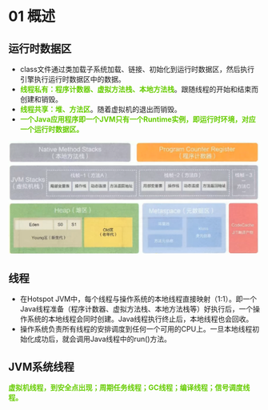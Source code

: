 # 01 概述

## 运行时数据区

- class文件通过类加载子系统加载、链接、初始化到运行时数据区，然后执行引擎执行运行时数据区中的数据。
- **<font color = "66CCOO">线程私有：程序计数器、虚拟方法栈、本地方法栈</font>**。跟随线程的开始和结束而创建和销毁。
- **<font color = "66CCOO">线程共享：堆、方法区</font>**。随着虚拟机的退出而销毁。
- **<font color = "66CCOO">一个Java应用程序即一个JVM只有一个Runtime实例，即运行时环境，对应一个运行时数据区。</font>**

![](/jvm/5.png)

## 线程

- 在Hotspot JVM中，每个线程与操作系统的本地线程直接映射（1:1）。即一个Java线程准备（程序计数器、虚拟方法栈、本地方法栈等）好执行后，一个操作系统的本地线程会同时创建。Java线程执行终止后，本地线程也会回收。
- 操作系统负责所有线程的安排调度到任何一个可用的CPU上。一旦本地线程初始化成功后，就会调用Java线程中的run()方法。

## JVM系统线程

**<font color = "66CCOO">虚拟机线程，到安全点出现；周期任务线程；GC线程；编译线程；信号调度线程。</font>**

